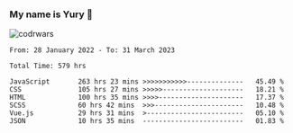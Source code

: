 ### My name is Yury 👋 
![codrwars](https://www.codewars.com/users/litury/badges/micro) 


<!--START_SECTION:waka-->

```text
From: 28 January 2022 - To: 31 March 2023

Total Time: 579 hrs

JavaScript       263 hrs 23 mins >>>>>>>>>>>--------------   45.49 %
CSS              105 hrs 27 mins >>>>>--------------------   18.21 %
HTML             100 hrs 35 mins >>>>---------------------   17.37 %
SCSS             60 hrs 42 mins  >>>----------------------   10.48 %
Vue.js           29 hrs 31 mins  >------------------------   05.10 %
JSON             10 hrs 35 mins  -------------------------   01.83 %
```

<!--END_SECTION:waka-->

